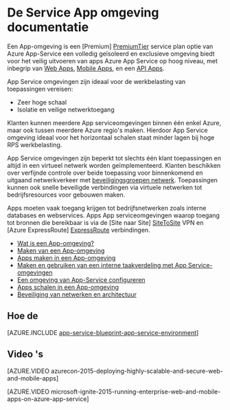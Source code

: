 <properties 
    pageTitle="App-omgeving | Microsoft Azure" 
    description="Wat is een Azure App-omgeving? Een inleiding tot de App-omgeving." 
    keywords="app Azure-omgeving virtueel netwerk netwerken beveiligen"
    services="app-service" 
    documentationCenter="" 
    authors="stefsch" 
    manager="wpickett" 
    editor=""/>

<tags 
    ms.service="app-service" 
    ms.workload="na" 
    ms.tgt_pltfrm="na" 
    ms.devlang="na" 
    ms.topic="article" 
    ms.date="10/04/2016" 
    ms.author="stefsch"/>

# <a name="app-service-environment-documentation"></a>De Service App omgeving documentatie

Een App-omgeving is een [Premium] [ PremiumTier] service plan optie van Azure App-Service een volledig geïsoleerd en exclusieve omgeving biedt voor het veilig uitvoeren van apps Azure App Service op hoog niveau, met inbegrip van [Web Apps][WebApps], [Mobile Apps][MobileApps], en een [API Apps][APIApps].  

App Service omgevingen zijn ideaal voor de werkbelasting van toepassingen vereisen:

- Zeer hoge schaal
- Isolatie en veilige netwerktoegang

Klanten kunnen meerdere App serviceomgevingen binnen één enkel Azure, maar ook tussen meerdere Azure regio's maken.  Hierdoor App Service omgeving ideaal voor het horizontaal schalen staat minder lagen bij hoge RPS werkbelasting.

App Service omgevingen zijn beperkt tot slechts één klant toepassingen en altijd in een virtueel netwerk worden geïmplementeerd.  Klanten beschikken over verfijnde controle over beide toepassing voor binnenkomend en uitgaand netwerkverkeer met [beveiligingsgroepen netwerk][NetworkSecurityGroups].  Toepassingen kunnen ook snelle beveiligde verbindingen via virtuele netwerken tot bedrijfsresources voor gebouwen maken.

Apps moeten vaak toegang krijgen tot bedrijfsnetwerken zoals interne databases en webservices.  Apps App serviceomgevingen waarop toegang tot bronnen die bereikbaar is via de [Site naar Site] [ SiteToSite] VPN en [Azure ExpressRoute] [ ExpressRoute] verbindingen.

* [Wat is een App-omgeving?](../app-service-web/app-service-app-service-environment-intro.md)
* [Maken van een App-omgeving](../app-service-web/app-service-web-how-to-create-an-app-service-environment.md)
* [Apps maken in een App-omgeving](../app-service-web/app-service-web-how-to-create-a-web-app-in-an-ase.md)
* [Maken en gebruiken van een interne taakverdeling met App Service-omgevingen](../app-service-web/app-service-environment-with-internal-load-balancer.md)
* [Een omgeving van App-Service configureren](../app-service-web/app-service-web-configure-an-app-service-environment.md) 
* [Apps schalen in een App-omgeving](../app-service-web/app-service-web-scale-a-web-app-in-an-app-service-environment.md)
* [Beveiliging van netwerken en architectuur](../app-service-web/app-service-app-service-environment-network-architecture-overview.md)

## <a name="how-tos"></a>Hoe de

[AZURE.INCLUDE [app-service-blueprint-app-service-environment](../../includes/app-service-blueprint-app-service-environment.md)]


## <a name="videos"></a>Video 's
[AZURE.VIDEO azurecon-2015-deploying-highly-scalable-and-secure-web-and-mobile-apps]

[AZURE.VIDEO microsoft-ignite-2015-running-enterprise-web-and-mobile-apps-on-azure-app-service]


<!-- LINKS -->
[PremiumTier]: http://azure.microsoft.com/pricing/details/app-service/
[WebApps]: http://azure.microsoft.com/documentation/articles/app-service-web-overview/
[MobileApps]: http://azure.microsoft.com/documentation/articles/app-service-mobile-value-prop-preview/
[APIApps]: http://azure.microsoft.com/documentation/articles/app-service-api-apps-why-best-platform/
[NetworkSecurityGroups]: https://azure.microsoft.com/documentation/articles/virtual-networks-nsg/
[SiteToSite]: https://azure.microsoft.com/documentation/articles/vpn-gateway-site-to-site-create/
[ExpressRoute]: http://azure.microsoft.com/services/expressroute/
